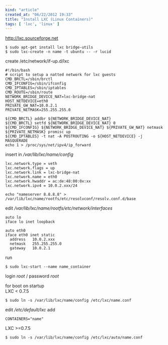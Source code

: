 ```yaml
---
kind: "article"
created_at: "06/22/2012 19:33"
title: "Install LXC (Linux Containers)"
tags: [ 'lxc', 'linux' ]
---
```

<http://lxc.sourceforge.net>
<pre><code class='bash'>$ sudo apt-get install lxc bridge-utils
$ sudo lxc-create -n name -t ubuntu -- -r lucid
</code></pre>
create /etc/network/if-up.d/lxc
<pre><code class='bash'>#!/bin/bash
# script to setup a natted network for lxc guests
CMD_BRCTL=/sbin/brctl
CMD_IFCONFIG=/sbin/ifconfig
CMD_IPTABLES=/sbin/iptables
CMD_ROUTE=/sbin/route
NETWORK_BRIDGE_DEVICE_NAT=lxc-bridge-nat
HOST_NETDEVICE=eth0
PRIVATE_GW_NAT=10.0.2.1
PRIVATE_NETMASK=255.255.255.0

${CMD_BRCTL} addbr ${NETWORK_BRIDGE_DEVICE_NAT}
${CMD_BRCTL} setfd ${NETWORK_BRIDGE_DEVICE_NAT} 0
${CMD_IFCONFIG} ${NETWORK_BRIDGE_DEVICE_NAT} ${PRIVATE_GW_NAT} netmask ${PRIVATE_NETMASK} promisc up
${CMD_IPTABLES} -t nat -A POSTROUTING -o ${HOST_NETDEVICE} -j MASQUERADE
echo 1 > /proc/sys/net/ipv4/ip_forward
</code></pre>
insert in */var/lib/lxc/name/config*
<pre><code class='bash'>lxc.network.type = veth
lxc.network.flags = up
lxc.network.link = lxc-bridge-nat                      
lxc.network.name = eth0                                         
lxc.network.hwaddr = ac:de:48:00:0x:xx
lxc.network.ipv4 = 10.0.2.xxx/24
</code></pre>
<pre><code class='bash'>echo "nameserver 8.8.8.8" > /var/lib/lxc/name/rootfs/etc/resolvconf/resolv.conf.d/base
</code></pre>
edit */var/lib/lxc/name/rootfs/etc/network/interfaces*
<pre><code class='bash'>auto lo
iface lo inet loopback

auto eth0
iface eth0 inet static
  address   10.0.2.xxx
  netmask   255.255.255.0
  gateway   10.0.2.1
</code></pre>
run
<pre><code class='bash'>$ sudo lxc-start --name name_container
</code></pre>
login *root* / password *root*

for boot on startup  
LXC < 0.7.5
<pre><code class='bash'>$ sudo ln -s /var/lib/lxc/name/config /etc/lxc/name.conf
</code></pre>
edit */etc/default/lxc* add
<pre><code class='bash'>CONTAINERS="name"
</code></pre>
LXC >=0.7.5
<pre><code class='bash'>$ sudo ln -s /var/lib/lxc/name/config /etc/lxc/auto/name.conf
</code></pre>
